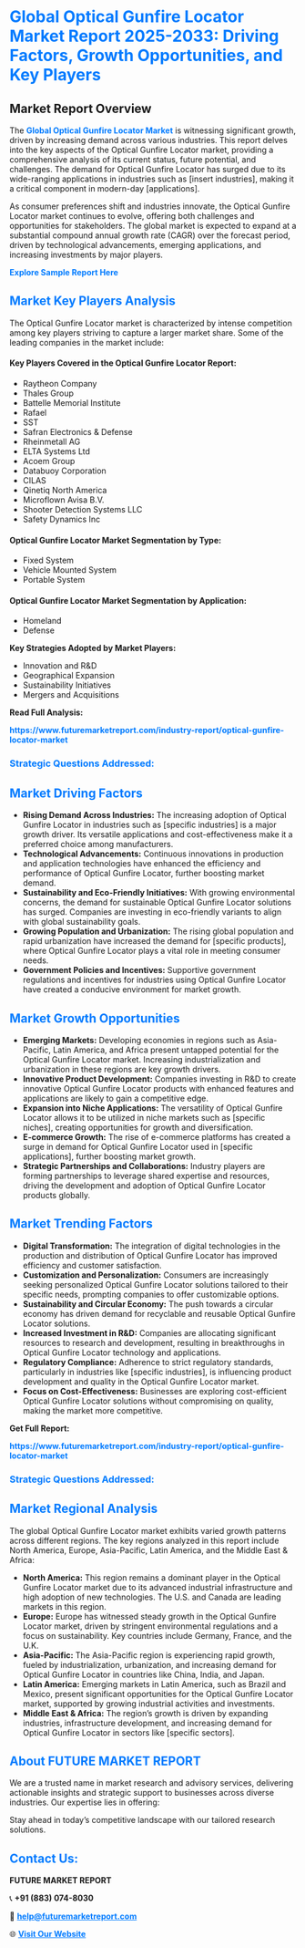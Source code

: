 <h1 style="color: #007BFF;">Global Optical Gunfire Locator Market Report 2025-2033: Driving Factors, Growth Opportunities, and Key Players</h1>

<section id="overview">
<h2>Market Report Overview</h2>
<p>The <a href="https://www.futuremarketreport.com/industry-report/optical-gunfire-locator-market" style="color: #007BFF; text-decoration: none;"><strong>Global Optical Gunfire Locator Market</strong></a> is witnessing significant growth, driven by increasing demand across various industries. This report delves into the key aspects of the Optical Gunfire Locator market, providing a comprehensive analysis of its current status, future potential, and challenges. The demand for Optical Gunfire Locator has surged due to its wide-ranging applications in industries such as [insert industries], making it a critical component in modern-day [applications].</p>
<p>As consumer preferences shift and industries innovate, the Optical Gunfire Locator market continues to evolve, offering both challenges and opportunities for stakeholders. The global market is expected to expand at a substantial compound annual growth rate (CAGR) over the forecast period, driven by technological advancements, emerging applications, and increasing investments by major players.</p>
</section>

<section id="overview">
<p><a href="https://www.futuremarketreport.com/request-sample/reportId=101432" style="color: #007BFF; text-decoration: none;"><strong>Explore Sample Report Here</strong></a></p>
</section>

<section id="key-players">
<h2 style="color: #007BFF;">Market Key Players Analysis</h2>
<p>The Optical Gunfire Locator market is characterized by intense competition among key players striving to capture a larger market share. Some of the leading companies in the market include:</p>
<h4>Key Players Covered in the Optical Gunfire Locator Report:</h4>
<ul><li>Raytheon Company</li><li>Thales Group</li><li>Battelle Memorial Institute</li><li>Rafael</li><li>SST</li><li>Safran Electronics &amp; Defense</li><li>Rheinmetall AG</li><li>ELTA Systems Ltd</li><li>Acoem Group</li><li>Databuoy Corporation</li><li>CILAS</li><li>Qinetiq North America</li><li>Microflown Avisa B.V.</li><li>Shooter Detection Systems LLC</li><li>Safety Dynamics Inc</li></ul>
<h4>Optical Gunfire Locator Market Segmentation by Type:</h4>
<ul><li>Fixed System</li><li>Vehicle Mounted System</li><li>Portable System</li></ul>

<h4>Optical Gunfire Locator Market Segmentation by Application:</h4>
<ul><li>Homeland</li><li>Defense</li></ul>
<p><strong>Key Strategies Adopted by Market Players:</strong></p>
<ul>
<li>Innovation and R&D</li>
<li>Geographical Expansion</li>
<li>Sustainability Initiatives</li>
<li>Mergers and Acquisitions</li>
</ul>
</section>

<section>
<p><strong>Read Full Analysis: </strong></p><a href="https://www.futuremarketreport.com/industry-report/optical-gunfire-locator-market" style="color: #007BFF; text-decoration: none;"><strong>https://www.futuremarketreport.com/industry-report/optical-gunfire-locator-market</strong></a>
<h3 style="color: #007BFF;">Strategic Questions Addressed:</h3>
</section>

<section id="driving-factors">
<h2 style="color: #007BFF;">Market Driving Factors</h2>
<ul>
<li><strong>Rising Demand Across Industries:</strong> The increasing adoption of Optical Gunfire Locator in industries such as [specific industries] is a major growth driver. Its versatile applications and cost-effectiveness make it a preferred choice among manufacturers.</li>
<li><strong>Technological Advancements:</strong> Continuous innovations in production and application technologies have enhanced the efficiency and performance of Optical Gunfire Locator, further boosting market demand.</li>
<li><strong>Sustainability and Eco-Friendly Initiatives:</strong> With growing environmental concerns, the demand for sustainable Optical Gunfire Locator solutions has surged. Companies are investing in eco-friendly variants to align with global sustainability goals.</li>
<li><strong>Growing Population and Urbanization:</strong> The rising global population and rapid urbanization have increased the demand for [specific products], where Optical Gunfire Locator plays a vital role in meeting consumer needs.</li>
<li><strong>Government Policies and Incentives:</strong> Supportive government regulations and incentives for industries using Optical Gunfire Locator have created a conducive environment for market growth.</li>
</ul>
</section>

<section id="growth-opportunities">
<h2 style="color: #007BFF;">Market Growth Opportunities</h2>
<ul>
<li><strong>Emerging Markets:</strong> Developing economies in regions such as Asia-Pacific, Latin America, and Africa present untapped potential for the Optical Gunfire Locator market. Increasing industrialization and urbanization in these regions are key growth drivers.</li>
<li><strong>Innovative Product Development:</strong> Companies investing in R&D to create innovative Optical Gunfire Locator products with enhanced features and applications are likely to gain a competitive edge.</li>
<li><strong>Expansion into Niche Applications:</strong> The versatility of Optical Gunfire Locator allows it to be utilized in niche markets such as [specific niches], creating opportunities for growth and diversification.</li>
<li><strong>E-commerce Growth:</strong> The rise of e-commerce platforms has created a surge in demand for Optical Gunfire Locator used in [specific applications], further boosting market growth.</li>
<li><strong>Strategic Partnerships and Collaborations:</strong> Industry players are forming partnerships to leverage shared expertise and resources, driving the development and adoption of Optical Gunfire Locator products globally.</li>
</ul>
</section>

<section id="trending-factors">
<h2 style="color: #007BFF;">Market Trending Factors</h2>
<ul>
<li><strong>Digital Transformation:</strong> The integration of digital technologies in the production and distribution of Optical Gunfire Locator has improved efficiency and customer satisfaction.</li>
<li><strong>Customization and Personalization:</strong> Consumers are increasingly seeking personalized Optical Gunfire Locator solutions tailored to their specific needs, prompting companies to offer customizable options.</li>
<li><strong>Sustainability and Circular Economy:</strong> The push towards a circular economy has driven demand for recyclable and reusable Optical Gunfire Locator solutions.</li>
<li><strong>Increased Investment in R&D:</strong> Companies are allocating significant resources to research and development, resulting in breakthroughs in Optical Gunfire Locator technology and applications.</li>
<li><strong>Regulatory Compliance:</strong> Adherence to strict regulatory standards, particularly in industries like [specific industries], is influencing product development and quality in the Optical Gunfire Locator market.</li>
<li><strong>Focus on Cost-Effectiveness:</strong> Businesses are exploring cost-efficient Optical Gunfire Locator solutions without compromising on quality, making the market more competitive.</li>
</ul>
</section>

<section>
<p><strong>Get Full Report: </strong></p><a href="https://www.futuremarketreport.com/industry-report/optical-gunfire-locator-market" style="color: #007BFF; text-decoration: none;"><strong>https://www.futuremarketreport.com/industry-report/optical-gunfire-locator-market</strong></a>
<h3 style="color: #007BFF;">Strategic Questions Addressed:</h3>
</section>


<section id="regional-analysis">
<h2 style="color: #007BFF;">Market Regional Analysis</h2>
<p>The global Optical Gunfire Locator market exhibits varied growth patterns across different regions. The key regions analyzed in this report include North America, Europe, Asia-Pacific, Latin America, and the Middle East & Africa:</p>
<ul>
<li><strong>North America:</strong> This region remains a dominant player in the Optical Gunfire Locator market due to its advanced industrial infrastructure and high adoption of new technologies. The U.S. and Canada are leading markets in this region.</li>
<li><strong>Europe:</strong> Europe has witnessed steady growth in the Optical Gunfire Locator market, driven by stringent environmental regulations and a focus on sustainability. Key countries include Germany, France, and the U.K.</li>
<li><strong>Asia-Pacific:</strong> The Asia-Pacific region is experiencing rapid growth, fueled by industrialization, urbanization, and increasing demand for Optical Gunfire Locator in countries like China, India, and Japan.</li>
<li><strong>Latin America:</strong> Emerging markets in Latin America, such as Brazil and Mexico, present significant opportunities for the Optical Gunfire Locator market, supported by growing industrial activities and investments.</li>
<li><strong>Middle East & Africa:</strong> The region’s growth is driven by expanding industries, infrastructure development, and increasing demand for Optical Gunfire Locator in sectors like [specific sectors].</li>
</ul>
</section>

<footer>
<h2 style="color: #007BFF;">About FUTURE MARKET REPORT</h2>
<p>We are a trusted name in market research and advisory services, delivering actionable insights and strategic support to businesses across diverse industries. Our expertise lies in offering:</p>

<p>Stay ahead in today’s competitive landscape with our tailored research solutions.</p>

<h2 style="color: #007BFF;">Contact Us:</h2>
<p><strong>FUTURE MARKET REPORT</strong></p>
<p>📞 <strong>+91 (883) 074-8030</strong></p>
<p>📧 <strong><a href="mailto:help@futuremarketreport.com" style="color: #007BFF;">help@futuremarketreport.com</a></strong></p>
<p>🌐 <strong><a href="https://www.futuremarketreport.com/" style="color: #007BFF;">Visit Our Website</a></strong></p>
</footer>